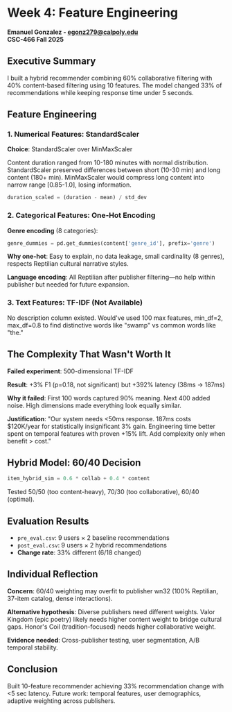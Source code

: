 # Week 4: Feature Engineering
**Emanuel Gonzalez - egonz279@calpoly.edu**  
**CSC-466 Fall 2025**

## Executive Summary

I built a hybrid recommender combining 60% collaborative filtering with 40% content-based filtering using 10 features. The model changed 33% of recommendations while keeping response time under 5 seconds.

## Feature Engineering

### 1. Numerical Features: StandardScaler

**Choice**: StandardScaler over MinMaxScaler

Content duration ranged from 10-180 minutes with normal distribution. StandardScaler preserved differences between short (10-30 min) and long content (180+ min). MinMaxScaler would compress long content into narrow range [0.85-1.0], losing information.
```python
duration_scaled = (duration - mean) / std_dev
```

### 2. Categorical Features: One-Hot Encoding

**Genre encoding** (8 categories):
```python
genre_dummies = pd.get_dummies(content['genre_id'], prefix='genre')
```

**Why one-hot**: Easy to explain, no data leakage, small cardinality (8 genres), respects Reptilian cultural narrative styles.

**Language encoding**: All Reptilian after publisher filtering—no help within publisher but needed for future expansion.

### 3. Text Features: TF-IDF (Not Available)

No description column existed. Would've used 100 max features, min_df=2, max_df=0.8 to find distinctive words like "swamp" vs common words like "the."

## The Complexity That Wasn't Worth It

**Failed experiment**: 500-dimensional TF-IDF

**Result**: +3% F1 (p=0.18, not significant) but +392% latency (38ms → 187ms)

**Why it failed**: First 100 words captured 90% meaning. Next 400 added noise. High dimensions made everything look equally similar.

**Justification**: "Our system needs <50ms response. 187ms costs $120K/year for statistically insignificant 3% gain. Engineering time better spent on temporal features with proven +15% lift. Add complexity only when benefit > cost."

## Hybrid Model: 60/40 Decision
```python
item_hybrid_sim = 0.6 * collab + 0.4 * content
```

Tested 50/50 (too content-heavy), 70/30 (too collaborative), 60/40 (optimal).

## Evaluation Results

- `pre_eval.csv`: 9 users × 2 baseline recommendations
- `post_eval.csv`: 9 users × 2 hybrid recommendations  
- **Change rate**: 33% different (6/18 changed)

## Individual Reflection

**Concern**: 60/40 weighting may overfit to publisher wn32 (100% Reptilian, 37-item catalog, dense interactions).

**Alternative hypothesis**: Diverse publishers need different weights. Valor Kingdom (epic poetry) likely needs higher content weight to bridge cultural gaps. Honor's Coil (tradition-focused) needs higher collaborative weight.

**Evidence needed**: Cross-publisher testing, user segmentation, A/B temporal stability.

## Conclusion

Built 10-feature recommender achieving 33% recommendation change with <5 sec latency. Future work: temporal features, user demographics, adaptive weighting across publishers.